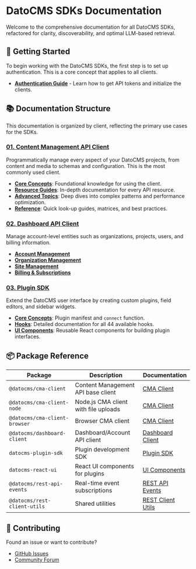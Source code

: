 # DatoCMS SDKs Documentation

Welcome to the comprehensive documentation for all DatoCMS SDKs, refactored for clarity, discoverability, and optimal LLM-based retrieval.

## 🚀 Getting Started

To begin working with the DatoCMS SDKs, the first step is to set up authentication. This is a core concept that applies to all clients.

- **[Authentication Guide](./01-cma-client/00-core-concepts/authentication.md)** - Learn how to get API tokens and initialize the clients.

## 📚 Documentation Structure

This documentation is organized by client, reflecting the primary use cases for the SDKs.

### [01. Content Management API Client](./01-cma-client/)
Programmatically manage every aspect of your DatoCMS projects, from content and media to schemas and configuration. This is the most commonly used client.
- **[Core Concepts](./01-cma-client/00-core-concepts/)**: Foundational knowledge for using the client.
- **[Resource Guides](./01-cma-client/01-content-management/)**: In-depth documentation for every API resource.
- **[Advanced Topics](./01-cma-client/08-advanced-topics/)**: Deep dives into complex patterns and performance optimization.
- **[Reference](./01-cma-client/09-reference/)**: Quick look-up guides, matrices, and best practices.

### [02. Dashboard API Client](./02-dashboard-client/)
Manage account-level entities such as organizations, projects, users, and billing information.
- **[Account Management](./02-dashboard-client/account.md)**
- **[Organization Management](./02-dashboard-client/organization.md)**
- **[Site Management](./02-dashboard-client/site.md)**
- **[Billing & Subscriptions](./02-dashboard-client/billing-profile.md)**

### [03. Plugin SDK](./03-plugin-sdk/)
Extend the DatoCMS user interface by creating custom plugins, field editors, and sidebar widgets.
- **[Core Concepts](./03-plugin-sdk/01-core-concepts/)**: Plugin manifest and `connect` function.
- **[Hooks](./03-plugin-sdk/02-hooks/)**: Detailed documentation for all 44 available hooks.
- **[UI Components](./03-plugin-sdk/03-ui-components/)**: Reusable React components for building plugin interfaces.

## 📦 Package Reference

| Package | Description | Documentation |
|---------|-------------|---------------|
| `@datocms/cma-client` | Content Management API base client | [CMA Client](./01-cma-client/) |
| `@datocms/cma-client-node` | Node.js CMA client with file uploads | [CMA Client](./01-cma-client/02-media-management/upload.md) |
| `@datocms/cma-client-browser` | Browser CMA client | [CMA Client](./01-cma-client/02-media-management/upload.md) |
| `@datocms/dashboard-client` | Dashboard/Account API client | [Dashboard Client](./02-dashboard-client/) |
| `datocms-plugin-sdk` | Plugin development SDK | [Plugin SDK](./03-plugin-sdk/) |
| `datocms-react-ui` | React UI components for plugins | [UI Components](./03-plugin-sdk/03-ui-components/) |
| `@datocms/rest-api-events` | Real-time event subscriptions | [REST API Events](./01-cma-client/08-advanced-topics/rest-api-events.md) |
| `@datocms/rest-client-utils` | Shared utilities | [REST Client Utils](./01-cma-client/08-advanced-topics/rest-client-utils.md) |

## 🤝 Contributing

Found an issue or want to contribute?
- [GitHub Issues](https://github.com/datocms/js-datocms-client/issues)
- [Community Forum](https://community.datocms.com)